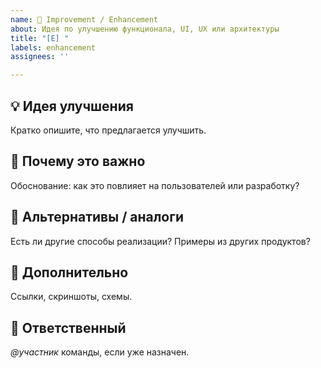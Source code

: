 ```yaml
---
name: 🌟 Improvement / Enhancement
about: Идея по улучшению функционала, UI, UX или архитектуры
title: "[E] "
labels: enhancement
assignees: ''

---
```


## 💡 Идея улучшения
Кратко опишите, что предлагается улучшить.

## 🤔 Почему это важно
Обоснование: как это повлияет на пользователей или разработку?

## 🔄 Альтернативы / аналоги
Есть ли другие способы реализации? Примеры из других продуктов?

## 📌 Дополнительно
Ссылки, скриншоты, схемы.

## 👤 Ответственный
_@участник_ команды, если уже назначен.
